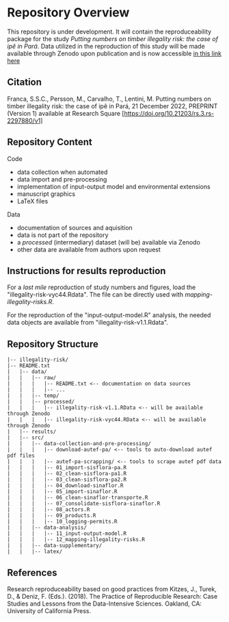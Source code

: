 # Repository Overview
This repository is under development. It will contain the reproduceability package for the study *Putting numbers on timber illegality risk: the case of ipê in Pará*. Data utilized in the reproduction of this study will be made available through Zenodo upon publication and is now accessible [in this link here](https://chalmers-my.sharepoint.com/:f:/g/personal/franca_chalmers_se/EkG_O4WZAvNMlKcpPH0ZPRYBBibInEe1BEhhKP5sfVpjSg?e=QK8xhj)

## Citation
Franca, S.S.C., Persson, M., Carvalho, T., Lentini, M. Putting numbers on timber illegality risk: the case of ipê in Pará, 21 December 2022, PREPRINT (Version 1) available at Research Square [https://doi.org/10.21203/rs.3.rs-2297880/v1]

## Repository Content 

Code
- data collection when automated
- data import and pre-processing
- implementation of input-output model and environmental extensions
- manuscript graphics 
- LaTeX files

Data 
- documentation of sources and aquisition
- data is not part of the repository 
- a *processed* (intermediary) dataset (will be) available via Zenodo 
- other data are available from authors upon request 

## Instructions for results reproduction

For a *last mile* reproduction of study numbers and figures, load the "illegality-risk-vyc44.Rdata". The file can be directly used with *mapping-illegality-risks.R*.

For the reproduction of the "input-output-model.R" analysis, the needed data objects are available from "illegality-risk-v1.1.Rdata".     


## Repository Structure

```
|-- illegality-risk/
|-- README.txt
|   |-- data/
|   |   |-- raw/
|   |   |   |-- README.txt <-- documentation on data sources
|   |   |   |-- ...
|   |   |-- temp/
|   |   |-- processed/
|   |   |   |-- illegality-risk-v1.1.RData <-- will be available through Zenodo
|   |   |   |-- illegality-risk-vyc44.RData <-- will be available through Zenodo
|   |-- results/
|   |-- src/
|   |   |-- data-collection-and-pre-processing/
|   |   |   |-- download-autef-pa/ <-- tools to auto-download autef pdf files
|   |   |   |-- autef-pa-scrapping/ <-- tools to scrape autef pdf data
|   |   |   |-- 01_import-sisflora-pa.R 
|   |   |   |-- 02_clean-sisflora-pa1.R
|   |   |   |-- 03_clean-sisflora-pa2.R
|   |   |   |-- 04_download-sinaflor.R 
|   |   |   |-- 05_import-sinaflor.R
|   |   |   |-- 06_clean-sinaflor-transporte.R 
|   |   |   |-- 07_consolidate-sisflora-sinaflor.R
|   |   |   |-- 08_actors.R 
|   |   |   |-- 09_products.R
|   |   |   |-- 10_logging-permits.R
|   |   |-- data-analysis/
|   |   |   |-- 11_input-output-model.R
|   |   |   |-- 12_mapping-illegality-risks.R
|   |   |-- data-supplementary/
|   |   |-- latex/
```

## References 

Research reproduceability based on good practices from Kitzes, J., Turek, D., & Deniz, F. (Eds.). (2018). The Practice of Reproducible Research: Case Studies and Lessons from the Data-Intensive Sciences. Oakland, CA: University of California Press. 